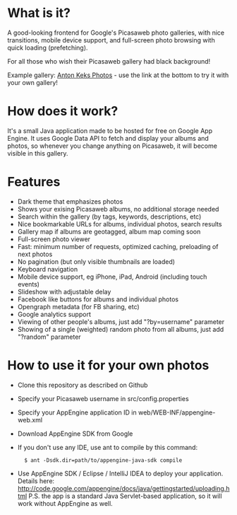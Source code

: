 What is it?
===========

A good-looking frontend for Google's Picasaweb photo galleries, with nice transitions,
mobile device support, and full-screen photo browsing with quick loading (prefetching).

For all those who wish their Picasaweb gallery had black background!

Example gallery: [Anton Keks Photos](http://photos.azib.net/) - use the link at the bottom to try it with your own gallery!

How does it work?
=================

It's a small Java application made to be hosted for free on Google App Engine.
It uses Google Data API to fetch and display your albums and photos, so whenever you change anything
on Picasaweb, it will become visible in this gallery.

Features
========

- Dark theme that emphasizes photos
- Shows your exising Picasaweb albums, no additional storage needed
- Search within the gallery (by tags, keywords, descriptions, etc)
- Nice bookmarkable URLs for albums, individual photos, search results
- Gallery map if albums are geotagged, album map coming soon
- Full-screen photo viewer
- Fast: minimum number of requests, optimized caching, preloading of next photos
- No pagination (but only visible thumbnails are loaded)
- Keyboard navigation
- Mobile device support, eg iPhone, iPad, Android (including touch events)
- Slideshow with adjustable delay
- Facebook like buttons for albums and individual photos
- Opengraph metadata (for FB sharing, etc)
- Google analytics support
- Viewing of other people's albums, just add "?by=username" parameter
- Showing of a single (weighted) random photo from all albums, just add "?random" parameter

How to use it for your own photos
=================================

- Clone this repository as described on Github
- Specify your Picasaweb username in src/config.properties
- Specify your AppEngine application ID in web/WEB-INF/appengine-web.xml
- Download AppEngine SDK from Google
- If you don't use any IDE, use ant to compile by this command:
  
  	    $ ant -Dsdk.dir=path/to/appengine-java-sdk compile

- Use AppEngine SDK / Eclipse / IntelliJ IDEA to deploy your application.
  Details here: <http://code.google.com/appengine/docs/java/gettingstarted/uploading.html>
P.S. the app is a standard Java Servlet-based application, so it will work without AppEngine as well.
